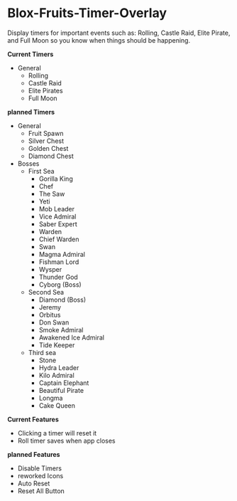# Blox-Fruits-Timer-Overlay
Display timers for important events such as: Rolling, Castle Raid, Elite Pirate, and Full Moon so you know when things should be happening.

**Current Timers**
- General
  - Rolling
  - Castle Raid
  - Elite Pirates
  - Full Moon

**planned Timers**
- General
  - Fruit Spawn
  - Silver Chest
  - Golden Chest
  - Diamond Chest
- Bosses
  - First Sea
    - Gorilla King
    - Chef
    - The Saw
    - Yeti
    - Mob Leader
    - Vice Admiral
    - Saber Expert
    - Warden
    - Chief Warden
    - Swan
    - Magma Admiral
    - Fishman Lord
    - Wysper
    - Thunder God
    - Cyborg (Boss)
  - Second Sea
    - Diamond (Boss)
    - Jeremy
    - Orbitus
    - Don Swan
    - Smoke Admiral
    - Awakened Ice Admiral
    - Tide Keeper
  - Third sea
    - Stone
    - Hydra Leader
    - Kilo Admiral
    - Captain Elephant
    - Beautiful Pirate
    - Longma
    - Cake Queen

**Current Features**
- Clicking a timer will reset it
- Roll timer saves when app closes

**planned Features**
- Disable Timers
- reworked Icons
- Auto Reset
- Reset All Button
